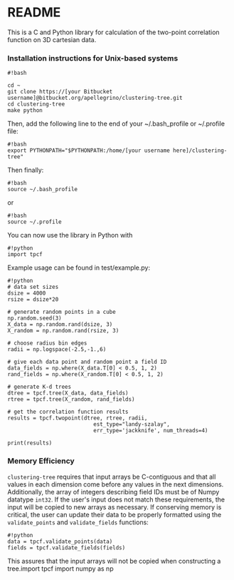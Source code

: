 # README #

This is a C and Python library for calculation of the two-point correlation function on 3D cartesian data.

### Installation instructions for Unix-based systems ###

```
#!bash

cd ~
git clone https://[your Bitbucket username]@bitbucket.org/apellegrino/clustering-tree.git
cd clustering-tree
make python
```
Then, add the following line to the end of your ~/.bash_profile or ~/.profile file:
```
#!bash
export PYTHONPATH="$PYTHONPATH:/home/[your username here]/clustering-tree"
```
Then finally:
```
#!bash
source ~/.bash_profile
```
or
```
#!bash
source ~/.profile
```
You can now use the library in Python with
```
#!python
import tpcf
```

Example usage can be found in test/example.py:

```
#!python
# data set sizes
dsize = 4000
rsize = dsize*20

# generate random points in a cube
np.random.seed(3)
X_data = np.random.rand(dsize, 3)
X_random = np.random.rand(rsize, 3)

# choose radius bin edges
radii = np.logspace(-2.5,-1.,6)

# give each data point and random point a field ID
data_fields = np.where(X_data.T[0] < 0.5, 1, 2)
rand_fields = np.where(X_random.T[0] < 0.5, 1, 2)

# generate K-d trees
dtree = tpcf.tree(X_data, data_fields)
rtree = tpcf.tree(X_random, rand_fields)

# get the correlation function results
results = tpcf.twopoint(dtree, rtree, radii,
                           est_type="landy-szalay",
                           err_type='jackknife', num_threads=4)

print(results)
```

### Memory Efficiency ###
`clustering-tree` requires that input arrays be C-contiguous and that all values in each dimension come before any values in the next dimensions. Additionally, the array of integers describing field IDs must be of Numpy datatype `int32`. If the user's input does not match these requirements, the input will be copied to new arrays as necessary. If conserving memory is critical, the user can update their data to be properly formatted using the `validate_points` and `validate_fields` functions:

```
#!python
data = tpcf.validate_points(data)
fields = tpcf.validate_fields(fields)
```

This assures that the input arrays will not be copied when constructing a tree.import tpcf
import numpy as np

